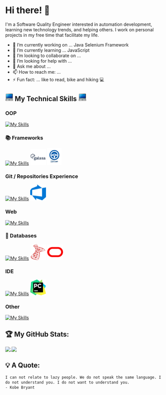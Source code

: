 # Hi there! 👋

I'm a Software Quality Engineer interested in automation development, learning new technology trends, and helping others. I work on personal projects in my free time that facilitate my life.

- 🔭 I’m currently working on ... Java Selenium Framework
- 🌱 I’m currently learning ... JavaScript
- 👯 I’m looking to collaborate on ...
- 🤔 I’m looking for help with ...
- 💬 Ask me about ...
- 📫 How to reach me: ...
- ⚡ Fun fact: ... like to read, bike and hiking 💻

## <img src="icons/laptop.png" alt="My Tech Stack" width="25" /> My Technical Skills <img src="icons/laptop.png" alt="My Tech Stack" width="25" /> 

### OOP
[![My Skills](https://skillicons.dev/icons?i=java,cs,py&theme=light)](https://skillicons.dev)
### 📚 Frameworks
[![My Skills](https://skillicons.dev/icons?i=selenium&theme=light)](https://skillicons.dev)
<img src="icons/Galasa.png" width="50" />
<img src="icons/ibmRFT.png" width="45" />

### Git / Repositories Experience
[![My Skills](https://skillicons.dev/icons?i=git,github,gitlab&theme=light)](https://skillicons.dev)
<img src="icons/azuredevops.svg" width="50" />
### Web
[![My Skills](https://skillicons.dev/icons?i=html,css,js&theme=light)](https://skillicons.dev)
### 💾 Databases
[![My Skills](https://skillicons.dev/icons?i=mysql&theme=light)](https://skillicons.dev)
<img src="icons/mssql.svg" width="50" />
<img src="icons/oraclesql.svg" width="50" />

### IDE
[![My Skills](https://skillicons.dev/icons?i=idea,visualstudio,vscode,atom,eclipse&theme=light)](https://skillicons.dev)
<img src="icons/pycharm.png" width="50" />

### Other
[![My Skills](https://skillicons.dev/icons?i=bash,powershell,gradle,docker&theme=light)](https://skillicons.dev)

## 🏆 My GitHub Stats:
<a href="https://github.com/edstgo/github-readme-stats">
    <img align="center" src="https://github-readme-stats.vercel.app/api?username=edstgo&show_icons=true&theme=city_lights" />
</a>

<a href="https://github.com/edstgo/convoychat">
    <img align="center" src="https://github-readme-stats.vercel.app/api/top-langs?username=edstgo&layout=compact&langs_count=8&card_width=320" />
</a>



## 💡 A Quote:
```
I can not relate to lazy people. We do not speak the same language. I do not understand you. I do not want to understand you.
- Kobe Bryant
```

